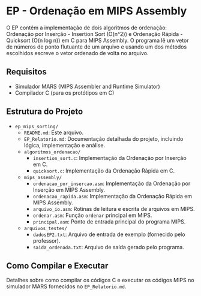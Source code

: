# EP - Ordenação em MIPS Assembly

O EP contém a implementação de dois algoritmos de ordenação: Ordenação por Inserção - Insertion Sort (O(n^2)) e Ordenação Rápida - Quicksort (O(n log n)) em C para MIPS Assembly. O programa lê um vetor de números de ponto flutuante de um arquivo e usando um dos métodos escolhidos escreve o vetor ordenado de volta no arquivo.

## Requisitos

*   Simulador MARS (MIPS Assembler and Runtime Simulator)
*   Compilador C (para os protótipos em C)

## Estrutura do Projeto

*   `ep_mips_sorting/`
    *   `README.md`: Este arquivo.
    *   `EP_Relatorio.md`: Documentação detalhada do projeto, incluindo lógica, implementação e análise.
    *   `algoritmos_ordenacao/`
        *   `insertion_sort.c`: Implementação da Ordenação por Inserção em C.
        *   `quicksort.c`: Implementação da Ordenação Rápida em C.
    *   `mips_assembly/`
        *   `ordenacao_por_insercao.asm`: Implementação da Ordenação por Inserção em MIPS Assembly.
        *   `ordenacao_rapida.asm`: Implementação da Ordenação Rápida em MIPS Assembly.
        *   `arquivo_io.asm`: Rotinas de leitura e escrita de arquivos em MIPS.
        *   `ordenar.asm`: Função `ordenar` principal em MIPS.
        *   `principal.asm`: Ponto de entrada principal do programa MIPS.
    *   `arquivos_testes/`
        *   `dadosEP2.txt`: Arquivo de entrada de exemplo (fornecido pelo professor).
        *   `saida_ordenada.txt`: Arquivo de saída gerado pelo programa.

## Como Compilar e Executar

Detalhes sobre como compilar os códigos C e executar os códigos MIPS no simulador MARS fornecidos no `EP_Relatorio.md`.